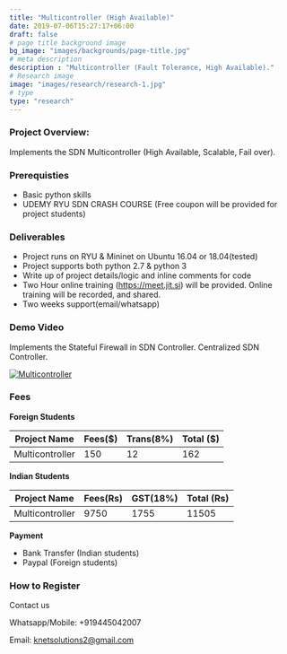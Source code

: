 ```yaml
---
title: "Multicontroller (High Available)"
date: 2019-07-06T15:27:17+06:00
draft: false
# page title background image
bg_image: "images/backgrounds/page-title.jpg"
# meta description
description : "Multicontroller (Fault Tolerance, High Available)."
# Research image
image: "images/research/research-1.jpg"
# type
type: "research"
---
```



### Project Overview:

Implements the SDN Multicontroller (High Available, Scalable, Fail over). 

### Prerequisties

* Basic python skills
* UDEMY RYU SDN CRASH COURSE (Free coupon will be provided for project students)

### Deliverables	
* Project runs on RYU & Mininet on Ubuntu 16.04 or 18.04(tested)
* Project supports both python 2.7 & python 3
* Write up of project details/logic  and inline comments for code
* Two Hour online training (https://meet.jit.si) will be provided. Online training will be recorded, and  shared.
* Two weeks support(email/whatsapp)


### Demo Video

Implements the Stateful Firewall in SDN Controller. Centralized SDN Controller.

[![Multicontroller](https://img.youtube.com/vi/qSx74r6jlAQ/0.jpg)](https://youtu.be/qSx74r6jlAQ "Multicontroller")




### Fees

**Foreign Students**

| Project Name         | Fees($) | Trans(8%) | Total ($)|
|----------------------|---------|-----------|-----------|
|Multicontroller     | 150     |   12     | 162       |


**Indian Students**

| Project Name         | Fees(Rs) | GST(18%) | Total (Rs)|
|----------------------|---------|-----------|-----------|
|Multicontroller     | 9750     |   1755 |  11505 |

**Payment**

* Bank Transfer  (Indian students)
* Paypal (Foreign students)

### How to Register

Contact us

Whatsapp/Mobile: +919445042007

Email:  knetsolutions2@gmail.com